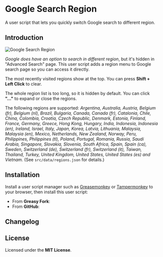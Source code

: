 # Google Search Region

A user script that lets you quickly switch Google search to different region.

## Introduction

![Google Search Region](https://raw.githubusercontent.com/jmlntw/google-search-region/master/screenshot.png)

_Google does have an option to search in different region_, but it's hidden in "Advanced Search" page. This user script adds a region menu to Google search page so you can access it directly.

The most recently visited regions show at the top. You can press **Shift + Left Click** to clear.

The whole region list is too long, so it is hidden by default. You can click **"..."** to expand or close the regions.

The following regions are supported:
_Argentina, Australia, Austria, Belgium (fr), Belgium (nl), Brazil, Bulgaria, Canada, Canada (fr), Catalonia, Chile, China, Colombia, Croatia, Czech Republic, Denmark, Estonia, Finland, France, Germany, Greece, Hong Kong, Hungary, India, Indonesia, Indonesia (en), Ireland, Israel, Italy, Japan, Korea, Latvia, Lithuania, Malaysia, Malaysia (en), Mexico, Netherlands, New Zealand, Norway, Peru, Philippines, Philippines (tl), Poland, Portugal, Romania, Russia, Saudi Arabia, Singapore, Slovakia, Slovenia, South Africa, Spain, Spain (ca), Sweden, Switzerland (de), Switzerland (fr), Switzerland (it), Taiwan, Thailand, Turkey, United Kingdom, United States, United States (es) and Vietnam._
(See `src/data/regions.json` for details.)

## Installation

Install a user script manager such as [Greasemonkey](http://www.greasespot.net/) or [Tampermonkey](https://tampermonkey.net/) to your browser, then install this user script:

* From **Greasy Fork**: <!-- TODO: Add Greasy Fork URL. -->
* From **GitHub**: <!-- TODO: Add GitHub URL. -->

## Changelog

<!-- TODO: Add changelog. -->

## License

Licensed under the **MIT License**.

